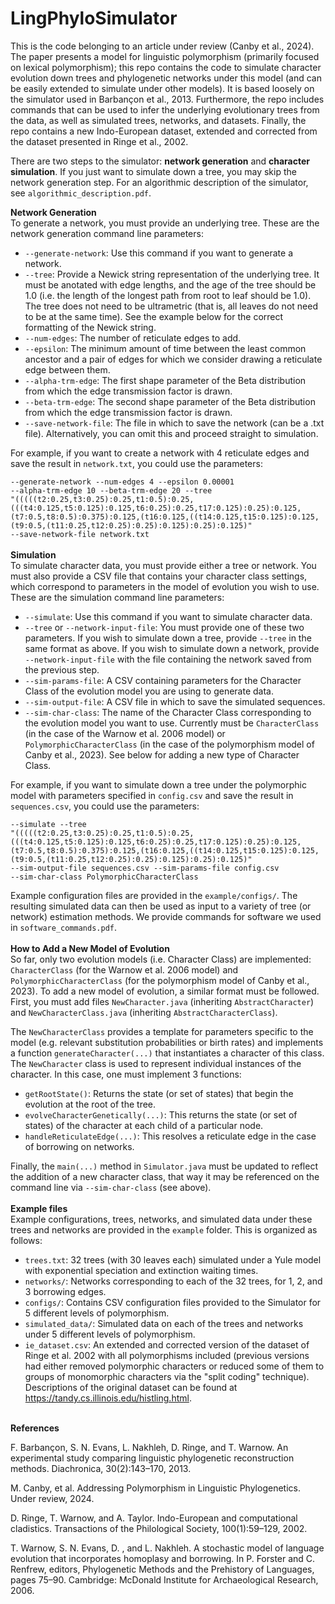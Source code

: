 # LingPhyloSimulator

This is the code belonging to an article under review (Canby et al., 2024). The paper presents a model for linguistic polymorphism (primarily focused on lexical polymorphism); this repo contains the code to simulate character evolution down trees and phylogenetic networks under this model (and can be easily extended to simulate under other models). It is based loosely on the simulator used in Barbançon et al., 2013. Furthermore, the repo includes commands that can be used to infer the underlying evolutionary trees from the data, as well as simulated trees, networks, and datasets. Finally, the repo contains a new Indo-European dataset, extended and corrected from the dataset presented in Ringe et al., 2002.

There are two steps to the simulator: <b>network generation</b> and <b>character simulation</b>. If you just want to simulate down a tree, you may skip the network generation step. For an algorithmic description of the simulator, see <code>algorithmic_description.pdf</code>.

<b>Network Generation</b><br>
To generate a network, you must provide an underlying tree. These are the network generation command line parameters:

* <code>--generate-network</code>: Use this command if you want to generate a network.
* <code>--tree</code>: Provide a Newick string representation of the underlying tree. It must be anotated with edge lengths, and the age of the tree should be 1.0 (i.e. the length of the longest path from root to leaf should be 1.0). The tree does not need to be ultrametric (that is, all leaves do not need to be at the same time). See the example below for the correct formatting of the Newick string.
* <code>--num-edges</code>: The number of reticulate edges to add.
* <code>--epsilon</code>: The minimum amount of time between the least common ancestor and a pair of edges for which we consider drawing a reticulate edge between them.
* <code>--alpha-trm-edge</code>: The first shape parameter of the Beta distribution from which the edge transmission factor is drawn.
* <code>--beta-trm-edge</code>: The second shape parameter of the Beta distribution from which the edge transmission factor is drawn.
* <code>--save-network-file</code>: The file in which to save the network (can be a .txt file). Alternatively, you can omit this and proceed straight to simulation.

For example, if you want to create a network with 4 reticulate edges and save the result in <code>network.txt</code>, you could use the parameters:

<code>--generate-network --num-edges 4 --epsilon 0.00001 --alpha-trm-edge 10 --beta-trm-edge 20 --tree "(((((t2:0.25,t3:0.25):0.25,t1:0.5):0.25,(((t4:0.125,t5:0.125):0.125,t6:0.25):0.25,t17:0.125):0.25):0.125,(t7:0.5,t8:0.5):0.375):0.125,(t16:0.125,((t14:0.125,t15:0.125):0.125,(t9:0.5,(t11:0.25,t12:0.25):0.25):0.125):0.25):0.125)" --save-network-file network.txt</code>
<br><br>
<b>Simulation</b><br>
To simulate character data, you must provide either a tree or network. You must also provide a CSV file that contains your character class settings, which correspond to parameters in the model of evolution you wish to use. These are the simulation command line parameters:

* <code>--simulate</code>: Use this command if you want to simulate character data.
* <code>--tree</code> or <code>--network-input-file</code>: You must provide one of these two parameters. If you wish to simulate down a tree, provide <code>--tree</code> in the same format as above. If you wish to simulate down a network, provide <code>--network-input-file</code> with the file containing the network saved from the previous step.
* <code>--sim-params-file</code>: A CSV containing parameters for the Character Class of the evolution model you are using to generate data.
* <code>--sim-output-file</code>: A CSV file in which to save the simulated sequences.
* <code>--sim-char-class</code>: The name of the Character Class corresponding to the evolution model you want to use. Currently must be <code>CharacterClass</code> (in the case of the Warnow et al. 2006 model) or <code>PolymorphicCharacterClass</code> (in the case of the polymorphism model of Canby et al., 2023). See below for adding a new type of Character Class.

For example, if you want to simulate down a tree under the polymorphic model with parameters specified in <code>config.csv</code> and save the result in <code>sequences.csv</code>, you could use the parameters:

<code>--simulate --tree "(((((t2:0.25,t3:0.25):0.25,t1:0.5):0.25,(((t4:0.125,t5:0.125):0.125,t6:0.25):0.25,t17:0.125):0.25):0.125,(t7:0.5,t8:0.5):0.375):0.125,(t16:0.125,((t14:0.125,t15:0.125):0.125,(t9:0.5,(t11:0.25,t12:0.25):0.25):0.125):0.25):0.125)" --sim-output-file sequences.csv --sim-params-file config.csv --sim-char-class PolymorphicCharacterClass</code>

Example configuration files are provided in the <code>example/configs/</code>. The resulting simulated data can then be used as input to a variety of tree (or network) estimation methods. We provide commands for software we used in <code>software_commands.pdf</code>.
<br><br>
<b>How to Add a New Model of Evolution</b><br>
So far, only two evolution models (i.e. Character Class) are implemented: <code>CharacterClass</code> (for the Warnow et al. 2006 model) and <code>PolymorphicCharacterClass</code> (for the polymorphism model of Canby et al., 2023). To add a new model of evolution, a similar format must be followed. First, you must add files <code>NewCharacter.java</code> (inheriting <code>AbstractCharacter</code>) and <code>NewCharacterClass.java</code> (inheriting <code>AbstractCharacterClass</code>).

The <code>NewCharacterClass</code> provides a template for parameters specific to the model (e.g. relevant substitution probabilities or birth rates) and implements a function <code>generateCharacter(...)</code> that instantiates a character of this class. The <code>NewCharacter</code> class is used to represent individual instances of the character. In this case, one must implement 3 functions:
* <code>getRootState()</code>: Returns the state (or set of states) that begin the evolution at the root of the tree.
* <code>evolveCharacterGenetically(...)</code>: This returns the state (or set of states) of the character at each child of a particular node.
* <code>handleReticulateEdge(...)</code>: This resolves a reticulate edge in the case of borrowing on networks.

Finally, the <code>main(...)</code> method in <code>Simulator.java</code> must be updated to reflect the addition of a new character class, that way it may be referenced on the command line via <code>--sim-char-class</code> (see above).
<br><br>
<b>Example files</b><br>
Example configurations, trees, networks, and simulated data under these trees and networks are provided in the <code>example</code> folder. This is organized as follows:
* <code>trees.txt</code>: 32 trees (with 30 leaves each) simulated under a Yule model with exponential speciation and extinction waiting times.
* <code>networks/</code>: Networks corresponding to each of the 32 trees, for 1, 2, and 3 borrowing edges.
* <code>configs/</code>: Contains CSV configuration files provided to the Simulator for 5 different levels of polymorphism.
* <code>simulated_data/</code>: Simulated data on each of the trees and networks under 5 different levels of polymorphism.
* <code>ie_dataset.csv</code>: An extended and corrected version of the dataset of Ringe et al. 2002 with all polymorphisms included (previous versions had either removed polymorphic characters or reduced some of them to groups of monomorphic characters via the "split coding" technique). Descriptions of the original dataset can be found at https://tandy.cs.illinois.edu/histling.html.

<br>
<b>References</b>

F. Barbançon, S. N. Evans, L. Nakhleh, D. Ringe, and T. Warnow. An experimental study comparing linguistic phylogenetic reconstruction methods. Diachronica, 30(2):143–170, 2013.

M. Canby, et al. Addressing Polymorphism in Linguistic Phylogenetics. Under review, 2024.

D. Ringe, T. Warnow, and A. Taylor. Indo-European and computational cladistics. Transactions of the Philological Society, 100(1):59–129, 2002.

T. Warnow, S. N. Evans, D. , and L. Nakhleh. A stochastic model of language evolution that incorporates homoplasy and borrowing. In P. Forster and C. Renfrew, editors, Phylogenetic Methods and the Prehistory of Languages, pages 75–90. Cambridge: McDonald Institute for Archaeological Research, 2006.
